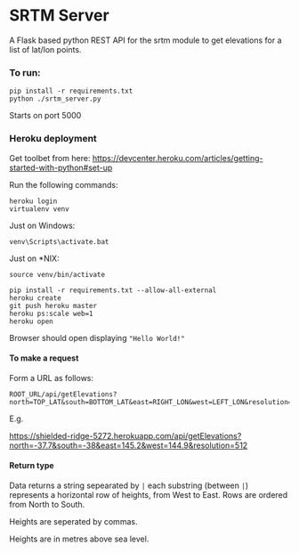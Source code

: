 # SRTM Server

A Flask based python REST API for the srtm module to get elevations for a list of lat/lon points.

### To run:

    pip install -r requirements.txt
    python ./srtm_server.py

Starts on port 5000



### Heroku deployment

Get toolbet from here:
    https://devcenter.heroku.com/articles/getting-started-with-python#set-up

Run the following commands:

    heroku login
    virtualenv venv

Just on Windows:

    venv\Scripts\activate.bat


Just on *NIX:  

```source venv/bin/activate```



    pip install -r requirements.txt --allow-all-external
    heroku create
    git push heroku master
    heroku ps:scale web=1
    heroku open


Browser should open displaying ```"Hello World!"```


#### To make a request

Form a URL as follows:

    ROOT_URL/api/getElevations?north=TOP_LAT&south=BOTTOM_LAT&east=RIGHT_LON&west=LEFT_LON&resolution=RES

E.g.

https://shielded-ridge-5272.herokuapp.com/api/getElevations?north=-37.7&south=-38&east=145.2&west=144.9&resolution=512


#### Return type

Data returns a string sepearated by ```|``` each substring (between ```|```) represents a horizontal row of heights, from West to East. Rows are ordered from North to South.

Heights are seperated by commas.

Heights are in metres above sea level. 
